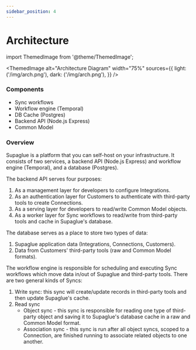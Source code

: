 ```yaml
---
sidebar_position: 4
---
```


# Architecture

import ThemedImage from '@theme/ThemedImage';

<ThemedImage
alt="Architecture Diagram"
width="75%"
sources={{
    light: ('/img/arch.png'),
    dark: ('/img/arch.png'),
  }}
/>

### Components

- Sync workflows
- Workflow engine (Temporal)
- DB Cache (Postgres)
- Backend API (Node.js Express)
- Common Model

### Overview

Supaglue is a platform that you can self-host on your infrastructure. It consists of two services, a backend API (Node.js Express) and workflow engine (Temporal), and a database (Postgres).

The backend API serves four purposes:

1. As a management layer for developers to configure Integrations.
2. As an authentication layer for Customers to authenticate with third-party tools to create Connections.
3. As a serving layer for developers to read/write Common Model objects.
4. As a worker layer for Sync workflows to read/write from third-party tools and cache in Supaglue's database.

The database serves as a place to store two types of data:

1. Supaglue application data (Integrations, Connections, Customers).
2. Data from Customers' third-party tools (raw and Common Model formats).

The workflow engine is responsible for scheduling and executing Sync workflows which move data in/out of Supaglue and third-party tools. There are two general kinds of Syncs:

1. Write sync: this sync will create/update records in third-party tools and then update Supaglue's cache.
2. Read sync
   - Object sync - this sync is responsible for reading one type of third-party object and saving it to Supaglue's database cache in a raw and Common Model format.
   - Association sync - this sync is run after all object syncs, scoped to a Connection, are finished running to associate related objects to one another.
